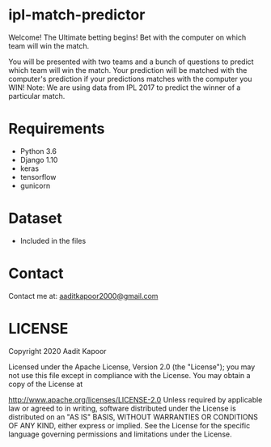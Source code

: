 # ipl-match-predictor
Welcome!
The Ultimate betting begins! Bet with the computer on which team will win the match.


You will be presented with two teams and a bunch of questions to predict which team will win the match.
Your prediction will be matched with the computer's prediction if your predictions matches with the computer you WIN!
Note: We are using data from IPL 2017 to predict the winner of a particular match.

# Requirements
- Python 3.6
- Django 1.10
- keras
- tensorflow
- gunicorn

# Dataset
- Included in the files

# Contact
Contact me at: aaditkapoor2000@gmail.com

# LICENSE


Copyright 2020 Aadit Kapoor

Licensed under the Apache License, Version 2.0 (the "License"); you may not use this file except in compliance with the License. You may obtain a copy of the License at

   http://www.apache.org/licenses/LICENSE-2.0
Unless required by applicable law or agreed to in writing, software distributed under the License is distributed on an "AS IS" BASIS, WITHOUT WARRANTIES OR CONDITIONS OF ANY KIND, either express or implied. See the License for the specific language governing permissions and limitations under the License.
